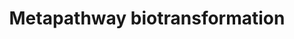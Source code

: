 ---
annotations:
- type: Pathway Ontology
  value: classic metabolic pathway
authors:
- MaintBot
- Khanspers
- Elisa
- Eweitz
description: ''
last-edited: 2021-05-26
organisms:
- Pan troglodytes
redirect_from:
- /index.php/Pathway:WP889
- /instance/WP889
schema-jsonld:
- '@context': https://schema.org/
  '@id': https://wikipathways.github.io/pathways/WP889.html
  '@type': Dataset
  creator:
    '@type': Organization
    name: WikiPathways
  description: ''
  keywords:
  - GSR
  - Q9N2A9_PANTR
  - SULT1C4
  - ST6B1_PANTR
  - Q6UIP8_PANTR
  - UGT1A6
  - FMO3_PANTR
  - GLYAT
  - CHST4
  - CYP19A1
  - EPHX2
  - KCNAB1
  - CYP2A7
  - CYP3A7
  - CHST2
  - CHST12
  - UGT2A1
  - KCNAB3
  - UGT1A3
  - COMT
  - CYP27A1
  - SULT1A3
  - CYP4F3
  - CYP21A2
  - CHST3
  - NDST3
  - UGT2B28
  - CYP4B1
  - HS3ST1
  - CYP2W1
  - Substrate-OH
  - CYP4Z1
  - SULT2A1
  - CYP2A13
  - CHST13
  - NAT13
  - Methyltransferase
  - GPX1_PANTR
  - CYP27B1
  - GSTA3
  - KCNAB2
  - Glucuronosyltransferase
  - CYP26A1
  - CYP17A1
  - HS3ST4
  - CYP4F22
  - Aldo-keto reductase
  - SULT2B1
  - CYP2C19
  - CHST8
  - MGST3
  - XR_021343.1
  - CYP2R1
  - GSTO2
  - Substrate-NH2
  - GSTA1
  - GSTT2
  - Substrate-SH
  - Substrate=O
  - NDST4
  - CHST11
  - XR_025213.1
  - CYP2E1
  - UGT1A5
  - CHST7
  - Xenobiotic substrate
  - CYP2C18
  - GSTA4
  - NAT8
  - HS3ST2
  - UGT2B17
  - GPX5
  - XR_025153.1
  - AKR1A1
  - GPX4
  - GSTT1
  - HS2ST1
  - Glutathione transferase
  - NAT11
  - HS3ST3B1
  - Substrate-SG
  - GAL3ST3
  - NAT9
  - CYP26C1
  - GLYATL1
  - CYP7B1
  - B1NL93_PANTR
  - UGT2A2
  - GAL3ST2
  - SULT1C2
  - CYP46A1
  - CYP11B1
  - CYP2S1
  - Substrate-Ac
  - UGT1A10
  - UGT2B7
  - CYP11A1
  - CYP4X1
  - NAT14
  - CYP2C9
  - CHST9
  - CYP1B1
  - GAL3ST1
  - GPX3
  - GSTM5
  - XR_022976.1
  - AKR1D1
  - GSTT2B
  - Amino acid acyltransferase
  - GSTA5
  - CHST10
  - CHST6
  - HS6ST2
  - Substrate-SO3H
  - NAT12
  - SULT1E1
  - NDST1
  - MGST2
  - Substrate-Gl
  - CYP8B1
  - NNMT
  - UGT1A7
  - UGT2B11
  - MGST1
  - SULT1A1
  - CYP24A1
  - A4ZZ70_PANTR
  - AKR7A3
  - NDST2
  - CYP4F2
  - NAT8L
  - CP2D6_PANTR
  - AKR7A2
  - NAT2
  - CHST14
  - NAT5
  - CYP450
  - FMO1
  - AKR1C1
  - GSTM1
  - CYP27C1
  - GSTO1
  - UGT1A4
  - GSTA2
  - GSTZ1
  - CYP2J2
  - CYP20A1
  - FMO5
  - HS6ST3
  - SULT1A4
  - UGT2B4
  - SULT1A2
  - CYP2A6
  - SULT1C3
  - NAT1
  - SULT4A1
  - CYP2U1
  - TPMT_PANTR
  - CYP4V2
  - UGT1A9
  - HS6ST1
  - CYP4F8
  - B1NLA1_PANTR
  - FMO4
  - UGT2B15
  - Substrate-O-R
  - Flavin monooxygenase
  - UGT1A1
  - CYP2F1
  - CYP11B2
  - GSTP1
  - FMO2_PANTR
  - HS3ST3A1
  - GAL3ST4
  - CYP4F11
  - XR_024984.1
  - CYP51A1
  - Sulfotransferase
  - CYP2B6
  - CYP2C8
  - AKR1C2
  - HS3ST5
  - HS3ST6
  - AKR1C4
  - CYP7A1
  - CYP26B1
  - Q9TU62_PANTR
  - AKR1C3
  - NAT10
  - SULT1B1
  - Substrate-Aa
  - INMT
  - UGT2A3
  - GSTM4
  - CHST1
  - Q9N256_PANTR
  - CYP39A1
  - BAAT
  - NAT6
  - Substrate-CH3
  - GLYATL2
  - GSTM2
  - N-acetyltransferase
  - GSTCD
  - GSS
  - GSTK1
  - CYP1A1
  - CHST5
  license: CC0
  name: Metapathway biotransformation
seo: CreativeWork
title: Metapathway biotransformation
wpid: WP889
---